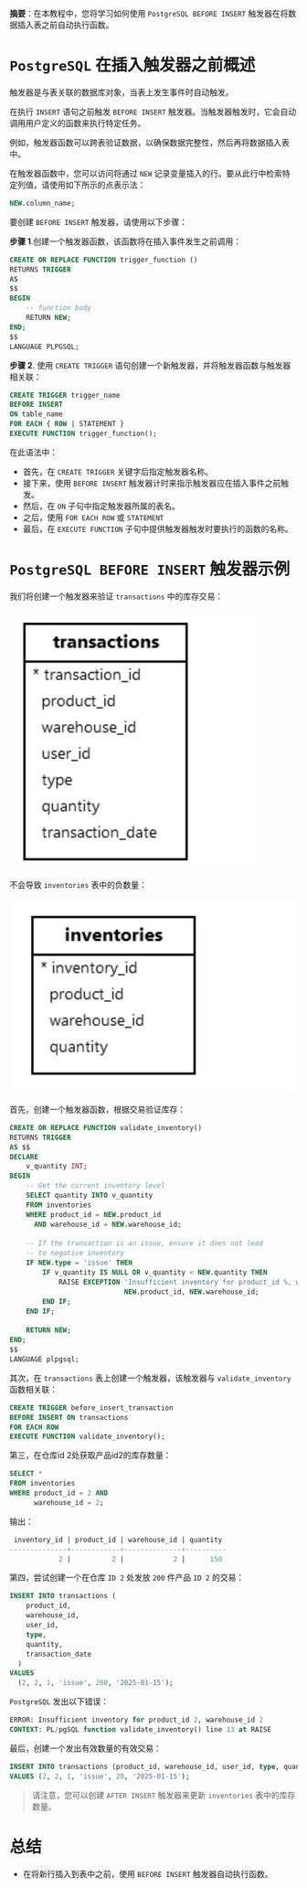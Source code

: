 **摘要**：在本教程中，您将学习如何使用 `PostgreSQL BEFORE INSERT` 触发器在将数据插入表之前自动执行函数。

# `PostgreSQL` 在插入触发器之前概述

触发器是与表关联的数据库对象，当表上发生事件时自动触发。

在执行 `INSERT` 语句之前触发 `BEFORE INSERT` 触发器。当触发器触发时，它会自动调用用户定义的函数来执行特定任务。

例如，触发器函数可以跨表验证数据，以确保数据完整性，然后再将数据插入表中。

在触发器函数中，您可以访问将通过 `NEW` 记录变量插入的行。要从此行中检索特定列值，请使用如下所示的点表示法：

```sql
NEW.column_name;
```

要创建 `BEFORE INSERT` 触发器，请使用以下步骤：

**步骤 1**.创建一个触发器函数，该函数将在插入事件发生之前调用：

```sql
CREATE OR REPLACE FUNCTION trigger_function () 
RETURNS TRIGGER 
AS 
$$
BEGIN
    -- function body
    RETURN NEW;
END;
$$ 
LANGUAGE PLPGSQL;
```

**步骤 2**. 使用 `CREATE TRIGGER` 语句创建一个新触发器，并将触发器函数与触发器相关联：

```sql
CREATE TRIGGER trigger_name
BEFORE INSERT
ON table_name
FOR EACH { ROW | STATEMENT }
EXECUTE FUNCTION trigger_function();
```

在此语法中：

- 首先，在 `CREATE TRIGGER` 关键字后指定触发器名称。
- 接下来，使用 `BEFORE INSERT` 触发器计时来指示触发器应在插入事件之前触发。
- 然后，在 `ON` 子句中指定触发器所属的表名。
- 之后，使用 `FOR EACH ROW` 或 `STATEMENT`
- 最后，在 `EXECUTE FUNCTION` 子句中提供触发器触发时要执行的函数的名称。

# `PostgreSQL BEFORE INSERT` 触发器示例

我们将创建一个触发器来验证 `transactions` 中的库存交易：

![images](../images/before-insert-trigger-case.png)

不会导致 `inventories` 表中的负数量：

![images](../images/after-insert-trigger-case.png)

首先，创建一个触发器函数，根据交易验证库存：

```sql
CREATE OR REPLACE FUNCTION validate_inventory()
RETURNS TRIGGER 
AS $$
DECLARE
    v_quantity INT;
BEGIN
    -- Get the current inventory level
    SELECT quantity INTO v_quantity
    FROM inventories
    WHERE product_id = NEW.product_id 
      AND warehouse_id = NEW.warehouse_id;

    -- If the transaction is an issue, ensure it does not lead 
    -- to negative inventory
    IF NEW.type = 'issue' THEN
        IF v_quantity IS NULL OR v_quantity < NEW.quantity THEN
            RAISE EXCEPTION 'Insufficient inventory for product_id %, warehouse_id %', 
                            NEW.product_id, NEW.warehouse_id;
        END IF;
    END IF;

    RETURN NEW;
END;
$$ 
LANGUAGE plpgsql;
```

其次，在 `transactions` 表上创建一个触发器，该触发器与 `validate_inventory` 函数相关联：

```sql
CREATE TRIGGER before_insert_transaction
BEFORE INSERT ON transactions
FOR EACH ROW
EXECUTE FUNCTION validate_inventory();
```

第三，在仓库id 2处获取产品id2的库存数量：

```sql
SELECT * 
FROM inventories
WHERE product_id = 2 AND 
      warehouse_id = 2;
```

输出：

```sql
 inventory_id | product_id | warehouse_id | quantity
--------------+------------+--------------+----------
            2 |          2 |            2 |      150
```

第四，尝试创建一个在仓库 `ID 2` 处发放 `200` 件产品 `ID 2` 的交易：

```sql
INSERT INTO transactions (
    product_id,
    warehouse_id,
    user_id,
    type,
    quantity,
    transaction_date
  )
VALUES
  (2, 2, 1, 'issue', 200, '2025-01-15');
```

`PostgreSQL` 发出以下错误：

```sql
ERROR: Insufficient inventory for product_id 2, warehouse_id 2
CONTEXT: PL/pgSQL function validate_inventory() line 13 at RAISE
```

最后，创建一个发出有效数量的有效交易：

```sql
INSERT INTO transactions (product_id, warehouse_id, user_id, type, quantity, transaction_date)
VALUES (2, 2, 1, 'issue', 20, '2025-01-15');
```

> 请注意，您可以创建 `AFTER INSERT` 触发器来更新 `inventories` 表中的库存数量。

# 总结

- 在将新行插入到表中之前，使用 `BEFORE INSERT` 触发器自动执行函数。